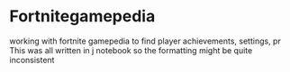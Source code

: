 # Fortnitegamepedia
working with fortnite gamepedia to find player achievements, settings, pr
This was all written in j notebook so the formatting might be quite inconsistent

